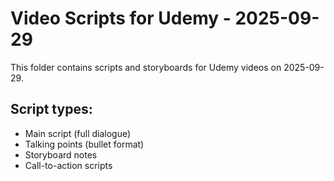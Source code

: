 # Video Scripts for Udemy - 2025-09-29

This folder contains scripts and storyboards for Udemy videos on 2025-09-29.

## Script types:
- Main script (full dialogue)
- Talking points (bullet format)
- Storyboard notes
- Call-to-action scripts
